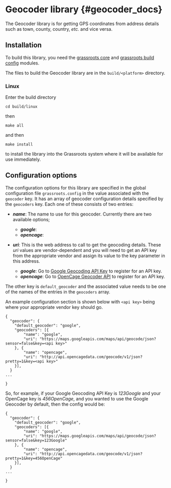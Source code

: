 ﻿# Geocoder library {#geocoder_docs}

The Geocoder library is for getting GPS coordinates from address details such as town, county, country, *etc.* and vice versa.

## Installation

To build this library, you need the [grassroots core](https://github.com/TGAC/grassroots-core) and [grassroots build config](https://github.com/TGAC/grassroots-build-config) modules.

The files to build the Geocoder library are in the ```build/<platform>``` directory. 

### Linux

Enter the build directory 

```
cd build/linux
```

then

```
make all
```

and then 

```
make install
```

to install the library into the Grassroots system where it will be available for use immediately.


## Configuration options


The configuration options for this library are specified in the global configuration file ```grassroots.config``` in the value associated with the ```geocoder``` key. It has an array of geocoder configuration details specified by the ```geocoders``` key. Each one of these consists of two entries:

 * ***name***: The name to use for this geocoder. Currently there are two available options; 
     * ***google***: 
     * ***opencage***: 

 * ***uri***: This is the web address to call to get the geocoding details. These *uri* values  are vendor-dependent and you will need to get an API key from the appropriate vendor and assign its value to the key parameter in this address.
     * ***google***: Go to [Google Geocoding API Key](https://developers.google.com/maps/documentation/geocoding/get-api-key "") to register for an API key.
     * ***opencage***: Go to [OpenCage Geocoder API](https://opencagedata.com/api "") to register for an API key.


The other key is ```default_geocoder``` and the associated value needs to be one of the names of the entries in the ```geocoders``` array. 

An example configuration section is shown below with ```<api key>``` being where your appropriate vendor key should go.

~~~{json}
{
  "geocoder": {
	"default_geocoder": "google",
	"geocoders": [{
		"name": "google",
		"uri": "https://maps.googleapis.com/maps/api/geocode/json?sensor=false&key=<api key>"
	}, {
		"name": "opencage",
		"uri": "http://api.opencagedata.com/geocode/v1/json?pretty=1&key=<api key>"
	}],
  }
...

}
~~~


So, for example, if your Google Geocoding API Key is *123Google* and your OpenCage key is *456OpenCage*, and you wanted to use the Google Geocoder by default, then the config would be: 


~~~{json}
{
  "geocoder": {
	"default_geocoder": "google",
	"geocoders": [{
		"name": "google",
		"uri": "https://maps.googleapis.com/maps/api/geocode/json?sensor=false&key=123Google"
	}, {
		"name": "opencage",
		"uri": "http://api.opencagedata.com/geocode/v1/json?pretty=1&key=456OpenCage"
	}],
  }
...

}
~~~